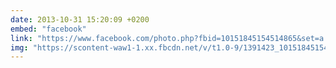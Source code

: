 ```yaml
---
date: 2013-10-31 15:20:09 +0200
embed: "facebook"
link: "https://www.facebook.com/photo.php?fbid=10151845154514865&set=a.10150382045299865.355740.580174864&type=3"
img: "https://scontent-waw1-1.xx.fbcdn.net/v/t1.0-9/1391423_10151845154514865_218102225_n.jpg?oh=96da5bd56072a49f160706ae1969543d&oe=599AFDCA"
---
```

